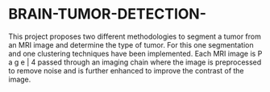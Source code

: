 # BRAIN-TUMOR-DETECTION-
This project proposes two different methodologies to segment 
a tumor from an MRI image and determine the type of 
tumor. For this one segmentation and one clustering 
techniques have been implemented. Each MRI image is 
P a g e | 4
passed through an imaging chain where the image is 
preprocessed to remove noise and is further enhanced to 
improve the contrast of the image.
